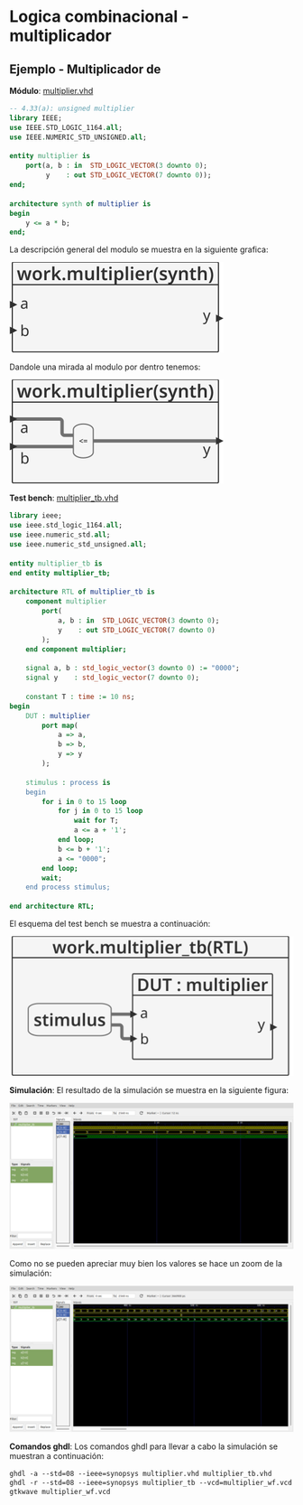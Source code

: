 # Logica combinacional - multiplicador #

## Ejemplo - Multiplicador de  ##

**Módulo**: [multiplier.vhd](multiplier.vhd)

```vhdl
-- 4.33(a): unsigned multiplier
library IEEE;
use IEEE.STD_LOGIC_1164.all;
use IEEE.NUMERIC_STD_UNSIGNED.all;

entity multiplier is
	port(a, b : in  STD_LOGIC_VECTOR(3 downto 0);
	     y    : out STD_LOGIC_VECTOR(7 downto 0));
end;

architecture synth of multiplier is
begin
	y <= a * b;
end;
```

La descripción general del modulo se muestra en la siguiente grafica:

![multiplier](multiplier.svg)

Dandole una mirada al modulo por dentro tenemos:

![multiplier](multiplier1.svg)

**Test bench**: [multiplier_tb.vhd](multiplier_tb.vhd)

```vhdl
library ieee;
use ieee.std_logic_1164.all;
use ieee.numeric_std.all;
use ieee.numeric_std_unsigned.all;

entity multiplier_tb is
end entity multiplier_tb;

architecture RTL of multiplier_tb is
	component multiplier
		port(
			a, b : in  STD_LOGIC_VECTOR(3 downto 0);
			y    : out STD_LOGIC_VECTOR(7 downto 0)
		);
	end component multiplier;

	signal a, b : std_logic_vector(3 downto 0) := "0000";
	signal y    : std_logic_vector(7 downto 0);

	constant T : time := 10 ns;
begin
	DUT : multiplier
		port map(
			a => a,
			b => b,
			y => y
		);

	stimulus : process is
	begin
		for i in 0 to 15 loop
			for j in 0 to 15 loop				
				wait for T;
				a <= a + '1';
			end loop;
			b <= b + '1';
			a <= "0000";
		end loop;
		wait;
	end process stimulus;

end architecture RTL;
```

El esquema del test bench se muestra a continuación:

![multiplier_tb_tb](multiplier_tb.svg)

**Simulación**: El resultado de la simulación se muestra en la siguiente figura:

![multiplier_wf](multiplier_wf1.png)

Como no se pueden apreciar muy bien los valores se hace un zoom de la simulación:

![multiplier_wf2](multiplier_wf2.png)

**Comandos ghdl**: Los comandos ghdl para llevar a cabo la simulación se muestran a continuación:

``` 
ghdl -a --std=08 --ieee=synopsys multiplier.vhd multiplier_tb.vhd
ghdl -r --std=08 --ieee=synopsys multiplier_tb --vcd=multiplier_wf.vcd
gtkwave multiplier_wf.vcd
```


